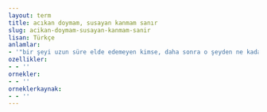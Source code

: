 ```yaml
---
layout: term
title: acıkan doymam, susayan kanmam sanır
slug: acikan-doymam-susayan-kanmam-sanir
lisan: Türkçe
anlamlar:
- '"bir şeyi uzun süre elde edemeyen kimse, daha sonra o şeyden ne kadar çok edinirse edinsin yine kendisine yetmeyeceği kanısında bulunur" anlamında kullanılan bir söz'
ozellikler:
- - ''
ornekler:
- - ''
orneklerkaynak:
- - ''
---
```


